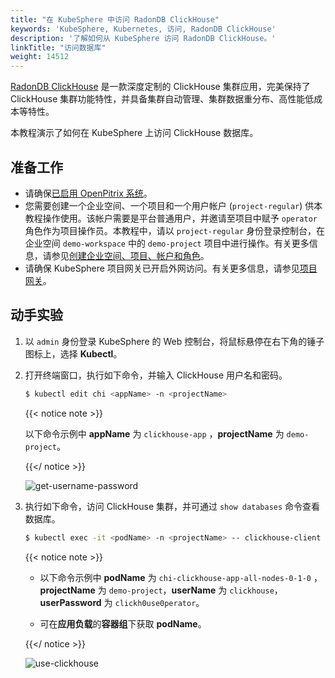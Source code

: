 ```yaml
---
title: "在 KubeSphere 中访问 RadonDB ClickHouse"
keywords: 'KubeSphere, Kubernetes, 访问, RadonDB ClickHouse'
description: '了解如何从 KubeSphere 访问 RadonDB ClickHouse。'
linkTitle: "访问数据库"
weight: 14512
---
```


[RadonDB ClickHouse](https://github.com/radondb/radondb-clickhouse-kubernetes) 是一款深度定制的 ClickHouse 集群应用，完美保持了 ClickHouse 集群功能特性，并具备集群自动管理、集群数据重分布、高性能低成本等特性。

本教程演示了如何在 KubeSphere 上访问 ClickHouse 数据库。

## 准备工作

- 请确保[已启用 OpenPitrix 系统](../../../pluggable-components/app-store/)。
- 您需要创建一个企业空间、一个项目和一个用户帐户 (`project-regular`) 供本教程操作使用。该帐户需要是平台普通用户，并邀请至项目中赋予 `operator` 角色作为项目操作员。本教程中，请以 `project-regular` 身份登录控制台，在企业空间 `demo-workspace` 中的 `demo-project` 项目中进行操作。有关更多信息，请参见[创建企业空间、项目、帐户和角色](../../../quick-start/create-workspace-and-project/)。
- 请确保 KubeSphere 项目网关已开启外网访问。有关更多信息，请参见[项目网关](https://kubesphere.io/zh/docs/project-administration/project-gateway/)。

## 动手实验

1. 以 `admin` 身份登录 KubeSphere 的 Web 控制台，将鼠标悬停在右下角的锤子图标上，选择 **Kubectl**。

2. 打开终端窗口，执行如下命令，并输入 ClickHouse 用户名和密码。

   ```bash
   $ kubectl edit chi <appName> -n <projectName>
   ```
   {{< notice note >}}

   以下命令示例中 **appName** 为 `clickhouse-app` ，**projectName** 为 `demo-project`。

   {{</ notice >}} 

   ![get-username-password](/images/docs/zh-cn/appstore/built-in-apps/radondb-clickhouse-app/get-username-password.png)

3. 执行如下命令，访问 ClickHouse 集群，并可通过 `show databases` 命令查看数据库。

   ```bash
   $ kubectl exec -it <podName> -n <projectName> -- clickhouse-client --user=<userName> --password=<userPassword>
   ```

   {{< notice note >}}

   - 以下命令示例中 **podName** 为 `chi-clickhouse-app-all-nodes-0-1-0` ，**projectName** 为 `demo-project`，**userName** 为 `clickhouse`，**userPassword** 为  `clickh0use0perator`。

   - 可在**应用负载**的**容器组**下获取 **podName**。

   {{</ notice >}} 

   ![use-clickhouse](/images/docs/zh-cn/appstore/built-in-apps/radondb-clickhouse-app/use-clickhouse.png)
